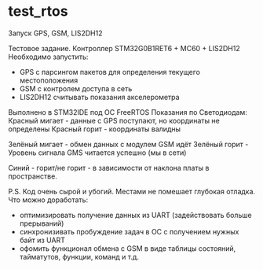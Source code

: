 # test_rtos
Запуск GPS, GSM, LIS2DH12

Тестовое задание.
Контроллер STM32G0B1RET6 + MC60 + LIS2DH12
Необходимо запустить:
- GPS с парсингом пакетов для определения текущего местоположения
- GSM c контролем доступа в сеть
- LIS2DH12 считывать показания акселерометра

Выполнено в STM32IDE под ОС FreeRTOS
Показания по Светодиодам:
Красный мигает - данные с GPS поступают, но координаты не определены
Красный горит - координаты валидны

Зелёный мигает - обмен данных с модулем GSM идёт
Зелёный горит - Уровень сигнала GMS читается успешно (мы в сети)

Синий - горит/не горит - в зависимости от наклона платы в пространстве.

P.S. Код очень сырой и убогий. Местами не помешает глубокая отладка.
Что можно доработать:
- оптимизировать получение данных из UART (задействовать больше прерываний)
- синхронизивать пробуждение задач в OC с получением нужных байт из UART
- офомить функционал обмена с GSM в виде таблицы состояний, тайматутов, функции, команд и т.д.
